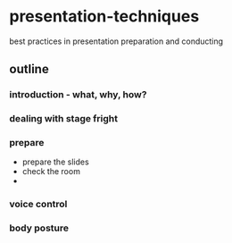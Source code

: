 # presentation-techniques
best practices in presentation preparation and conducting


## outline

### introduction - what, why, how?

### dealing with stage fright

### prepare
- prepare the slides
- check the room
- 

### voice control

### body posture


